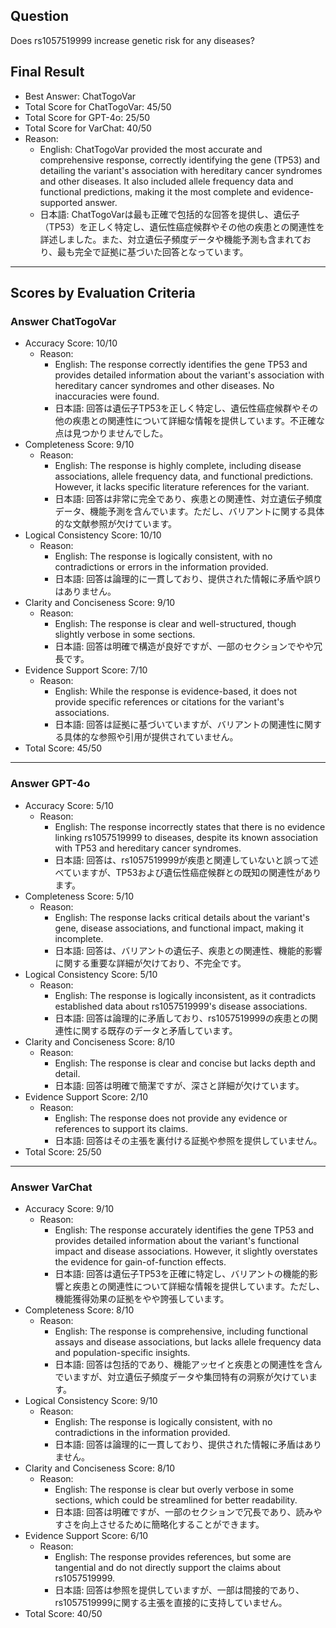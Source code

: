 ## Question

Does rs1057519999 increase genetic risk for any diseases?

## Final Result

- Best Answer: ChatTogoVar
- Total Score for ChatTogoVar: 45/50
- Total Score for GPT-4o: 25/50
- Total Score for VarChat: 40/50
- Reason:
  - English: ChatTogoVar provided the most accurate and comprehensive response, correctly identifying the gene (TP53) and detailing the variant's association with hereditary cancer syndromes and other diseases. It also included allele frequency data and functional predictions, making it the most complete and evidence-supported answer.
  - 日本語: ChatTogoVarは最も正確で包括的な回答を提供し、遺伝子（TP53）を正しく特定し、遺伝性癌症候群やその他の疾患との関連性を詳述しました。また、対立遺伝子頻度データや機能予測も含まれており、最も完全で証拠に基づいた回答となっています。

---

## Scores by Evaluation Criteria

### Answer ChatTogoVar
- Accuracy Score: 10/10
  - Reason: 
    - English: The response correctly identifies the gene TP53 and provides detailed information about the variant's association with hereditary cancer syndromes and other diseases. No inaccuracies were found.
    - 日本語: 回答は遺伝子TP53を正しく特定し、遺伝性癌症候群やその他の疾患との関連性について詳細な情報を提供しています。不正確な点は見つかりませんでした。
- Completeness Score: 9/10
  - Reason: 
    - English: The response is highly complete, including disease associations, allele frequency data, and functional predictions. However, it lacks specific literature references for the variant.
    - 日本語: 回答は非常に完全であり、疾患との関連性、対立遺伝子頻度データ、機能予測を含んでいます。ただし、バリアントに関する具体的な文献参照が欠けています。
- Logical Consistency Score: 10/10
  - Reason: 
    - English: The response is logically consistent, with no contradictions or errors in the information provided.
    - 日本語: 回答は論理的に一貫しており、提供された情報に矛盾や誤りはありません。
- Clarity and Conciseness Score: 9/10
  - Reason: 
    - English: The response is clear and well-structured, though slightly verbose in some sections.
    - 日本語: 回答は明確で構造が良好ですが、一部のセクションでやや冗長です。
- Evidence Support Score: 7/10
  - Reason: 
    - English: While the response is evidence-based, it does not provide specific references or citations for the variant's associations.
    - 日本語: 回答は証拠に基づいていますが、バリアントの関連性に関する具体的な参照や引用が提供されていません。
- Total Score: 45/50

---

### Answer GPT-4o
- Accuracy Score: 5/10
  - Reason: 
    - English: The response incorrectly states that there is no evidence linking rs1057519999 to diseases, despite its known association with TP53 and hereditary cancer syndromes.
    - 日本語: 回答は、rs1057519999が疾患と関連していないと誤って述べていますが、TP53および遺伝性癌症候群との既知の関連性があります。
- Completeness Score: 5/10
  - Reason: 
    - English: The response lacks critical details about the variant's gene, disease associations, and functional impact, making it incomplete.
    - 日本語: 回答は、バリアントの遺伝子、疾患との関連性、機能的影響に関する重要な詳細が欠けており、不完全です。
- Logical Consistency Score: 5/10
  - Reason: 
    - English: The response is logically inconsistent, as it contradicts established data about rs1057519999's disease associations.
    - 日本語: 回答は論理的に矛盾しており、rs1057519999の疾患との関連性に関する既存のデータと矛盾しています。
- Clarity and Conciseness Score: 8/10
  - Reason: 
    - English: The response is clear and concise but lacks depth and detail.
    - 日本語: 回答は明確で簡潔ですが、深さと詳細が欠けています。
- Evidence Support Score: 2/10
  - Reason: 
    - English: The response does not provide any evidence or references to support its claims.
    - 日本語: 回答はその主張を裏付ける証拠や参照を提供していません。
- Total Score: 25/50

---

### Answer VarChat
- Accuracy Score: 9/10
  - Reason: 
    - English: The response accurately identifies the gene TP53 and provides detailed information about the variant's functional impact and disease associations. However, it slightly overstates the evidence for gain-of-function effects.
    - 日本語: 回答は遺伝子TP53を正確に特定し、バリアントの機能的影響と疾患との関連性について詳細な情報を提供しています。ただし、機能獲得効果の証拠をやや誇張しています。
- Completeness Score: 8/10
  - Reason: 
    - English: The response is comprehensive, including functional assays and disease associations, but lacks allele frequency data and population-specific insights.
    - 日本語: 回答は包括的であり、機能アッセイと疾患との関連性を含んでいますが、対立遺伝子頻度データや集団特有の洞察が欠けています。
- Logical Consistency Score: 9/10
  - Reason: 
    - English: The response is logically consistent, with no contradictions in the information provided.
    - 日本語: 回答は論理的に一貫しており、提供された情報に矛盾はありません。
- Clarity and Conciseness Score: 8/10
  - Reason: 
    - English: The response is clear but overly verbose in some sections, which could be streamlined for better readability.
    - 日本語: 回答は明確ですが、一部のセクションで冗長であり、読みやすさを向上させるために簡略化することができます。
- Evidence Support Score: 6/10
  - Reason: 
    - English: The response provides references, but some are tangential and do not directly support the claims about rs1057519999.
    - 日本語: 回答は参照を提供していますが、一部は間接的であり、rs1057519999に関する主張を直接的に支持していません。
- Total Score: 40/50